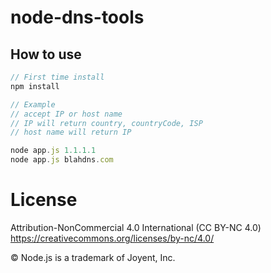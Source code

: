 # node-dns-tools

## How to use
```javascript
// First time install
npm install

// Example
// accept IP or host name
// IP will return country, countryCode, ISP
// host name will return IP

node app.js 1.1.1.1
node app.js blahdns.com

```

# License
Attribution-NonCommercial 4.0 International (CC BY-NC 4.0)
https://creativecommons.org/licenses/by-nc/4.0/

© Node.js is a trademark of Joyent, Inc.